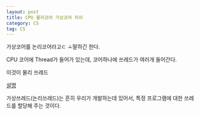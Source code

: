 ```yaml
---
layout: post
title: CPU 물리코어 가상코어 차이
category: CS
tag: CS
---
```


가상코어를 논리코어라고ㄷ ㅗ말하긴 한다.

CPU 코어에 Thread가 들어가 있는데, 코어하나에 쓰레드가 여러개 들어간다.

이것이 물리 쓰레드

[설명](https://the-boxer.tistory.com/24)

가상쓰레드(논리쓰레드)는 흔히 우리가 개발하는데 있어서, 특정 프로그램에 대한 쓰레드를 할당해 주는 것이다.
